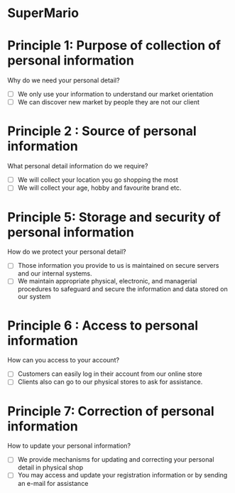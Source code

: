 # SuperMario
# Principle 1: Purpose of collection of personal information 

Why do we need your personal detail?
- [ ] We only use your information to understand our market orientation
- [ ] We can discover new market by people they are not our client

# Principle 2 : Source of personal information

What personal detail information do we require?
- [ ] We will collect your location you go shopping the most 
- [ ] We will collect your age, hobby and favourite brand etc.

# Principle 5: Storage and security of personal information

How do we protect your personal detail?
- [ ] Those  information you provide to us is maintained on secure servers and our internal systems.
- [ ] We maintain appropriate physical, electronic, and managerial procedures to safeguard and secure the information and data stored on our system

# Principle 6 : Access to personal information

How can you access to your account?
- [ ]  Customers can easily log in their account from our online store  
- [ ]  Clients also can go to our physical stores to ask for assistance.

# Principle 7: Correction of personal information

How to update your personal information?
- [ ]  We provide mechanisms for updating and correcting your personal detail in physical shop
- [ ]  You may access and update your registration information or by sending an e-mail for assistance
